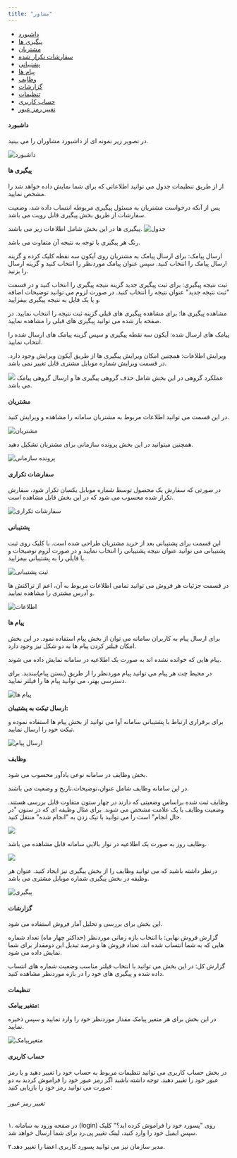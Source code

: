 ```yaml
---
title: "مشاور"
---
```


* [داشبورد](#داشبورد)
* [پیگیری ها](#پیگیری-ها)
* [مشتریان](#مشتریان)
* [سفارشات تکرار شده](#سفارشات-تکراری)
* [پشتیبانی](#پشتیبانی)
* [پیام ها](#پیام-ها)
* [وظایف](#وظایف)
* [گزارشات](#گزارشات)
* [تنظیمات](#تنظیمات)
* [حساب کاربری](#حساب-کاربری)
* [تغییر رمز عبور](#تغییر-رمز-عبور)


#### داشبورد 
در تصویر زیر نمونه ای از داشبورد مشاوران را می بینید.

![داشبورد](dashboard1.png)

#### پیگیری ها 

از از طریق تنظیمات جدول می توانید اطلاعاتی که برای شما نمایش داده خواهد شد را مشخص نمایید.

پس از آنکه درخواست مشتریان به مسئول پیگیری مربوطه انتساب داده شد، وضعیت سفارشات از طریق بخش پیگیری قابل رویت می باشد.

 پیگیری ها در این بخش شامل اطلاعات زیر می باشند.
![جدول](chart1.png)

رنگ هر پیگیری با توجه به نتیجه آن متفاوت می باشد. 
 
 
 ارسال پیامک:
 برای ارسال پیامک به مشتریان روی آیکون سه نقطه کلیک کرده و گزینه ارسال پیامک را انتخاب کنید.
 سپس عنوان پیامک موردنظر را انتخاب کنید و گزینه ارسال را بزنید.
 
 ثبت نتیجه پیگیری:
 برای ثبت پیگیری جدید گزینه نتیجه پیگیری را انتخاب کنید و در قسمت "ثبت نتیجه جدید" عنوان نتیجه را انتخاب کنبد. در صورت لزوم می توانید توضیحات اضافه و یا یک فایل به نتیجه پیگیری بیفزایید.
 
 مشاهده پیگیری ها:
 برای مشاهده پیگیری های قبلی گزینه ثبت نتیجه را انتخاب نمایید. در صفحه باز شده می توانید پیگیری های قبلی را مشاهده نمایید. 
 
 پیامک های ارسال شده:
 آیکون سه نقطه پیگیری و سپس گزینه پیامک های ارسال شده را انتخاب نمایید.
 
 ویرایش اطلاعات:
 همچنین امکان ویرایش پیگیری ها از طریق آیکون ویرایش وجود دارد. در قسمت ویرایش شماره موبایل مشتری قابل تغییر نمی باشد.
 
 ![](ght1.png)
 عملکرد گروهی در این بخش شامل حذف گروهی پیگیری ها و ارسال گروهی پیامک می باشد.


#### مشتریان 

 در این قسمت می توانید اطلاعات مربوط به مشتریان سامانه را مشاهده و ویرایش کنید.
 
 
 ![مشتریان](moshtari1.png)
 
 همچنین میتوانید در این بخش پرونده سازمانی برای مشتریان تشکیل دهید.
 
 ![پرونده سازمانی](pavande1.png)


#### سفارشات تکراری 

  در صورتی که سفارش یک محصول توسط شماره موبایل یکسان تکرار شود، سفارش تکرار شده محسوب می شود که در این بخش قابل مشاهده است.
  
 ![سفارشات تکراری](rep2.png)
 

#### پشتیبانی 

این قسمت برای پشتیبانی بعد از خرید مشتریان طراحی شده است. با کلیک روی ثبت پشتیبانی می توانید عنوان نتیجه پشتیبانی را انتخاب نمایید و در صورت لزوم توضیحات و یا فایلی را به پشتیبانی بیفزایید.

![ثبت پشتیبانی](for11.png)

در قسمت جزئیات هر فروش می توانید تمامی اطلاعات مربوط به آن، اعم از تراکنش ها و آدرس مشتری را مشاهده نمایید.

![اطلاعات](pl1.png)


#### پیام ها 
برای ارسال پیام به کاربران سامانه می توان از بخش پیام استفاده نمود. در این بخش امکان فیلتر کردن پیام ها به دو شکل نیز وجود دارد.
 
 پیام هایی که خوانده نشده اند به صورت یک اطلاعیه در سامانه نمایش داده می شوند.
 
 در محیط چت هر پیام می توانید پیام موردنظر را از طریق (بستن پیام)ببندید. برای دسترسی بهتر، می توانید پیام ها را فیلتر نمایید.
  
  ![پیام ها](ut1.png)
  
  **ارسال تیکت به پشتیبان:**
  
  برای برقراری ارتباط با پشتیبانی سامانه آوا می توانید از بخش پیام ها استفاده نموده و تیکت خود را ارسال نمایید.
  
 ![ارسال پیام](kl1.png)
#### وظایف 
 بخش وظایف در سامانه نوعی یادآور محسوب می شود.
 
 در این سامانه وظایف شامل عنوان،توضیحات،تاریخ و وضعیت می باشند.
 
  وظایف ثبت شده براساس وضعیتی که دارند در چهار ستون متفاوت قابل بررسی هستند.
  وضعیت وظایف با یک علامت مشخص می شوند. برای مثال وظیفه ای که در ستون "در حال انجام" است را می توانید با تیک زدن به "انجام شده" منتقل کنید.
 
 ![](mb1.png)
 
 وظایف روز به صورت یک اطلاعیه در نوار بالایی سامانه قابل مشاهده می باشد. 
 
 ![](rem1.png)
 
 درنظر داشته باشید که می توانید وظایف را از بخش پیگیری نیز ایجاد کنید. عنوان هر وظیفه در بخش پیگیری شماره موبایل مشتری می باشد.
 
 ![پیگیری](enf1.png)
 
#### گزارشات 
این بخش برای بررسی و تحلیل آمار فروش استفاده می شود.

گزارش فروش نهایی:
با انتخاب بازه زمانی موردنظر (حداکثر چهار ماه) تعداد شماره هایی که به شما انتساب شده اند، تعداد فروش ها و درصد تبدیل این دومقدار برای شما نمایش داده می شود.

گزارش کل:
 در این بخش می توانید با انتخاب فیلتر مناسب وضعیت شماره های انتساب داده شده و پیگیری های خود را در بازه موردنظر مشاهده کنید.



#### تنظیمات 

 **متغیر پیامک:**
 
در این بخش برای هر متغیر پیامک مقدار موردنظر خود را وارد نمایید و سپس ذخیره نمایید.

![متغیرپیامک](klh1.png)

#### حساب کاربری 
در بخش حساب کاربری می توانید تنظیمات مربوط به حساب خود را تغییر دهید و یا رمز عبور خود را تغییر دهید.
 توجه داشته باشید اگر رمز عبور خود را فراموش کردید به دو صورت می توانید رمز خود را بازیابی کنید:
 
###### تغییر رمز عبور
 ۱. در صفحه ورود به سامانه (login) روی "پسورد خود را فراموش کرده اید؟" کلیک سپس ایمیل خود را وارد کنید، لینک تغییر پی.رد برای شما ارسال خواهد شد.
 
 ۲.مدیر سازمان نیز می توانید پسورد کاربری اعضا را تغییر دهد.
 
#### 